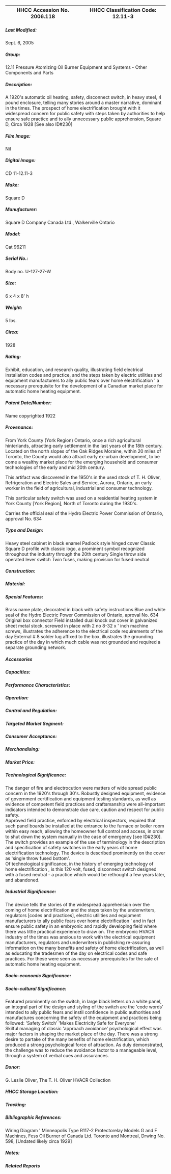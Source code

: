 | **HHCC Accession No. 2006.118** |**HHCC Classification Code:  12.11-3**|
| ----------- | ----------- |

##### Last Modified:
Sept. 6, 2005

##### Group:
12.11 Pressure Atomizing Oil Burner Equipment and Systems - Other Components and Parts

##### Description:
A 1920's automatic oil heating, safety, disconnect switch, in heavy steel, 4 pound enclosure, telling many stories around a master narrative, dominant in the times. The prospect of home electrification brought with it widespread concern for public safety with steps taken by authorities to help ensure safe practice and to ally unnecessary public apprehension, Square D, Circa 1928 [See also ID#230]

##### Film Image:
Nil

##### Digital Image:
CD 11-12.11-3

##### Make:
Square D

##### Manufacturer:
Square D Company Canada Ltd., Walkerville Ontario

##### Model:
Cat 96211

##### Serial No.:
Body no. U-127-27-W

##### Size:
6 x 4 x 8' h

##### Weight:
5 lbs.

##### Circa:
1928

##### Rating:
Exhibit, education, and research quality, illustrating field electrical installation codes and practice, and the steps taken by electric utilities and equipment manufacturers to ally public fears over home electrification ' a necessary prerequisite for the development of a Canadian market place for automatic home heating equipment.

##### Patent Date/Number:
Name copyrighted 1922

##### Provenance:
From York County (York Region) Ontario, once a rich agricultural hinterlands, attracting early settlement in the last years of the 18th century. Located on the north slopes of the Oak Ridges Moraine, within 20 miles of Toronto, the County would also attract early ex-urban development, to be come a wealthy market place for the emerging household and consumer technologies of the early and mid 20th century. 

This artifact was discovered in the 1950's in the used stock of T. H. Oliver, Refrigeration and Electric Sales and Service, Aurora, Ontario, an early worker in the field of agricultural, industrial and consumer technology. 

This particular safety switch was used on a residential heating system in York County [York Region], North of Toronto during the 1930's.   

Carries the official seal of the Hydro Electric Power Commission of Ontario, approval No. 634

##### Type and Design:
Heavy steel cabinet in black enamel
Padlock style hinged cover 
Classic Square D profile with classic logo,  a prominent symbol recognized throughout the industry through the 20th century
Single throw side operated lever switch
Twin fuses, making provision for fused neutral

##### Construction:


##### Material:


##### Special Features:
Brass name plate, decorated in black with safety instructions 
Blue and white seal of the Hydro Electric Power Commission of Ontario, aproval No. 634 
Original box connector
Field installed dual knock out cover in galvanized sheet metal stock, screwed in place with 2 no 8-32 x ' inch machine screws, illustrates the adherence to the electrical code requirements of the day
External # 8 solder lug affixed to the box, illustrates the grounding practice of the day in which much cable was not grounded and required a separate grounding network.

##### Accessories


##### Capacities:


##### Performance Characteristics:


##### Operation:


##### Control and Regulation:


##### Targeted Market Segment:


##### Consumer Acceptance:


##### Merchandising:


##### Market Price:


##### Technological Significance:
The danger of fire and electrocution were matters of wide spread public concern in the 1920's through 30's. Robustly designed equipment, evidence of government certification and equipment testing standards, as well as evidence of competent field practices and craftsmanship were all-important indicators intended to demonstrate due care, caution and respect for public safety.     
Approved field practice, enforced by electrical inspectors, required that such panel boards be installed at the entrance to the furnace or boiler room within easy reach, allowing the homeowner full control and access, in order to shut down the system manually in the case of emergency [see ID#230]. 
The switch provides an example of the use of terminology in the description and specification of safety switches in the early years of home electrification technology. The device is described prominently on the cover as 'single throw fused bottom'.  
Of technological significance, in the history of emerging technology of home electrification , is this 120 volt, fused, disconnect switch designed with a fused neutral - a practice which would be rethought a few years later, and abandoned.

##### Industrial Significance:
The device tells the stories of the widespread apprehension over the coming of home electrification and the steps taken by the underwriters, regulators [codes and practices], electric utilities and equipment manufacturers to ally public fears over home electrification ' and in fact ensure public safety in an embryonic and rapidly developing field where there was little practical experience to draw on.
The embryonic HVACR industry of the times was anxious to work with the electrical equipment manufacturers, regulators and underwriters in publishing re-assuring information on the many benefits and safety of home electrification, as well as educating the tradesmen of the day on electrical codes and safe practices. For these were seen as necessary prerequisites for the sale of automatic home heating equipment.

##### Socio-economic Significance:


##### Socio-cultural Significance:
Featured prominently on the switch, in large black letters on a white panel, an integral part of the design and styling of the switch are the 'code words' intended to ally public fears and instil confidence in public authorities and manufactures concerning the safety of the equipment and practices being followed: 
'Safety Switch'
'Makes Electricity Safe for Everyone'    
Skilful managing of classic 'approach avoidance' psychological effect was major factors in shaping the market place of the day. There was a strong desire to partake of the many benefits of home electrification, which produced a strong psychological force of attraction. As duly demonstrated, the challenge was to reduce the avoidance factor to a manageable level, through a system of verbal cues and assurances.

##### Donor:
G. Leslie Oliver, The T. H. Oliver HVACR Collection

##### HHCC Storage Location:


##### Tracking:


##### Bibliographic References:
Wiring Diagram ' Minneapolis Type R117-2 Protectorelay Models G and F Machines, Fess Oil Burner of Canada Ltd. Toronto and Montreal, Drwing No. 598, [Undated likely circa 1929]

##### Notes:


##### Related Reports


